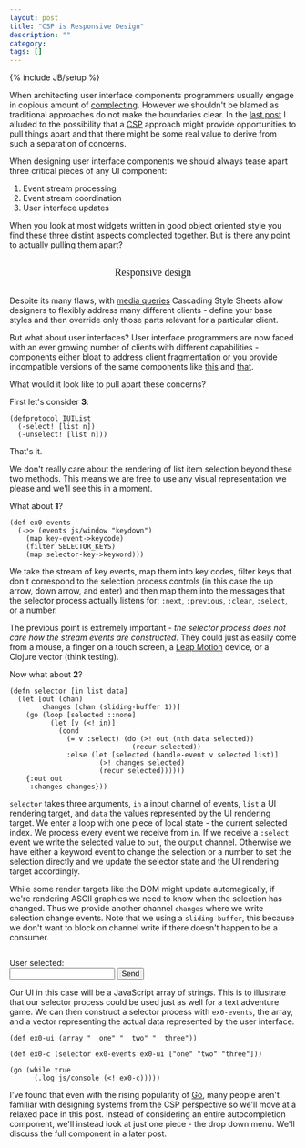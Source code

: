 ```yaml
---
layout: post
title: "CSP is Responsive Design"
description: ""
category: 
tags: []
---
```

{% include JB/setup %}

<style>
  #post ol {
    position: relative;
    left: 200px;
    font-size: 18px;
    line-height: 1.5em;
    margin: 30px 0 30px 0;
  }
  #resp {
    font-size: 18px;
    text-align: center;
    font-family: Georgia;
    margin: 30px 0;
  }
  .example {
  }
</style>

When architecting user interface components programmers usually engage
in copious amount of
[complecting](http://www.infoq.com/presentations/Simple-Made-Easy). However
we shouldn't be blamed as traditional approaches do not make
the boundaries clear. In the
[last post](http://swannodette.github.io/2013/07/12/communicating-sequential-processes/)
I alluded to the possibility that a [CSP](http://en.wikipedia.org/wiki/CSP) approach might provide
opportunities to pull things apart and that there might be some real value
to derive from such a separation of concerns.

When designing user interface components we should always tease apart
three critical pieces of any UI component:

  1. Event stream processing
  2. Event stream coordination
  3. User interface updates

When you look at most widgets written in good object oriented style
you find these three distint aspects complected together. But is there
any point to actually pulling them apart?

<div id="resp">
    Responsive design
</div>

Despite its many flaws, with
[media queries](http://www.w3.org/TR/css3-mediaqueries/) Cascading
Style Sheets allow designers to flexibly address many different
clients - define your base styles and then override only
those parts relevant for a particular client.

But what about user interfaces? User interface programmers are now
faced with an ever growing number of clients with different
capabilities - components either bloat to address client fragmentation
or you provide incompatible versions of the same components like
[this](http://jqueryui.com) and [that](http://jquerymobile.com).

What would it look like to pull apart these concerns?

First let's consider **3**:

```
(defprotocol IUIList
  (-select! [list n])
  (-unselect! [list n]))
```

That's it.

We don't really care about the rendering of list item selection beyond
these two methods. This means we are free to use any visual
representation we please and we'll see this in a moment.

What about **1**?

```
(def ex0-events
  (->> (events js/window "keydown")
    (map key-event->keycode)
    (filter SELECTOR_KEYS)
    (map selector-key->keyword)))
```

We take the stream of key events, map them into key codes, filter keys
that don't correspond to the selection process controls (in this case
the up arrow, down arrow, and enter) and then map them into the
messages that the selector process actually listens for: `:next`,
`:previous`, `:clear`, `:select`, or a number.

The previous point is extremely important - *the selector process does
not care how the stream events are constructed*. They could just as
easily come from a mouse, a finger on a touch screen, a [Leap
Motion](https://www.leapmotion.com/) device, or a Clojure vector
(think testing).

Now what about **2**?

```
(defn selector [in list data]
  (let [out (chan)
        changes (chan (sliding-buffer 1))]
    (go (loop [selected ::none]
          (let [v (<! in)]
            (cond
              (= v :select) (do (>! out (nth data selected))
                              (recur selected))
              :else (let [selected (handle-event v selected list)]
                      (>! changes selected)
                      (recur selected))))))
    {:out out
     :changes changes}))
```

`selector` takes three arguments, `in` a input channel of events,
`list` a UI rendering target, and `data` the values represented by the
UI rendering target. We enter a loop with one piece of local state -
the current selected index. We process every event we receive from
`in`. If we receive a `:select` event we write the selected value to
`out`, the output channel. Otherwise we have either a keyword event to
change the selection or a number to set the selection directly and we
update the selector state and the UI rendering target accordingly.

While some render targets like the DOM might update automagically, if
we're rendering ASCII graphics we need to know when the selection has
changed. Thus we provide another channel `changes` where we write
selection change events. Note that we using a `sliding-buffer`, this
because we don't want to block on channel write if there doesn't
happen to be a consumer.

<div id="ex0" class="example">
   <pre id="ex0-ui"></pre>
   <div>
       User selected: <span id="ex0-selected"></span>
   </div>
   <div>
       <input id="csv"></input>
       <button>Send</button>
   </div>
</div>

Our UI in this case will be a JavaScript array of strings. This is to
illustrate that our selector process could be used just as well for a
text adventure game. We can then construct a selector process with
`ex0-events`, the array, and a vector representing the actual data
represented by the user interface.

```
(def ex0-ui (array "  one" "  two" "  three"))

(def ex0-c (selector ex0-events ex0-ui ["one" "two" "three"]))

(go (while true
      (.log js/console (<! ex0-c)))))
```

I've found that even with the rising popularity of
[Go](http://golang.org), many people aren't familiar with designing
systems from the CSP perspective so we'll move at a relaxed pace
in this post. Instead of considering an entire autocompletion
component, we'll instead look at just one piece - the drop down
menu. We'll discuss the full component in a later post.
